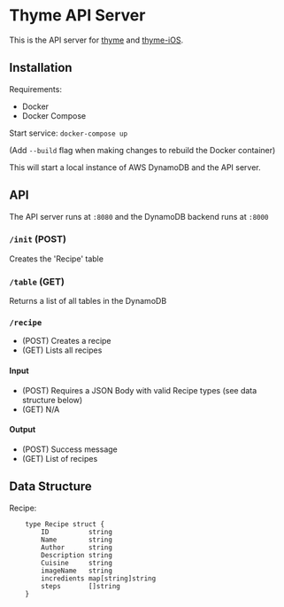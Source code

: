# Thyme API Server

This is the API server for [thyme](https://github.com/slichlyter12/thyme) and [thyme-iOS](https://github.com/slichlyter12/thyme-iOS).

## Installation

Requirements: 
* Docker
* Docker Compose

Start service: `docker-compose up`

(Add `--build` flag when making changes to rebuild the Docker container)

This will start a local instance of AWS DynamoDB and the API server.

## API
The API server runs at `:8080` and the DynamoDB backend runs at `:8000`

### `/init` (POST)
Creates the 'Recipe' table

### `/table` (GET)
Returns a list of all tables in the DynamoDB

### `/recipe`
- (POST) Creates a recipe
- (GET) Lists all recipes

#### Input
- (POST) Requires a JSON Body with valid Recipe types (see data structure below)
- (GET) N/A

#### Output
- (POST) Success message
- (GET) List of recipes

## Data Structure
Recipe:
```golang
    type Recipe struct {
        ID          string
        Name        string
        Author      string
        Description string
        Cuisine     string
        imageName   string
        incredients map[string]string
        steps       []string
    }
```
